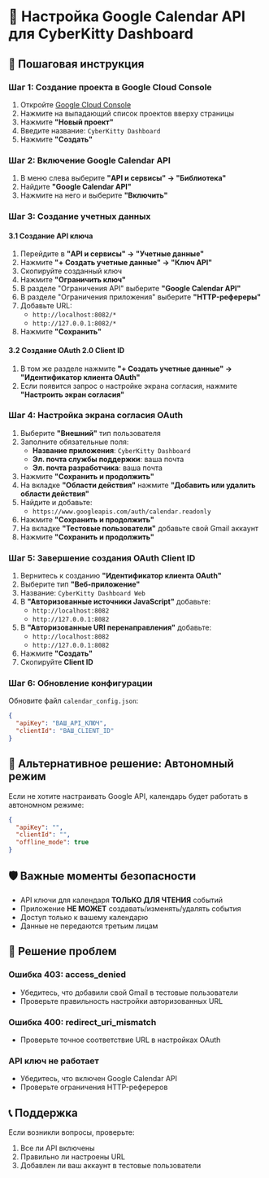 # 📅 Настройка Google Calendar API для CyberKitty Dashboard

## 🚀 Пошаговая инструкция

### Шаг 1: Создание проекта в Google Cloud Console

1. Откройте [Google Cloud Console](https://console.cloud.google.com/)
2. Нажмите на выпадающий список проектов вверху страницы
3. Нажмите **"Новый проект"**
4. Введите название: `CyberKitty Dashboard`
5. Нажмите **"Создать"**

### Шаг 2: Включение Google Calendar API

1. В меню слева выберите **"API и сервисы" → "Библиотека"**
2. Найдите **"Google Calendar API"**
3. Нажмите на него и выберите **"Включить"**

### Шаг 3: Создание учетных данных

#### 3.1 Создание API ключа
1. Перейдите в **"API и сервисы" → "Учетные данные"**
2. Нажмите **"+ Создать учетные данные" → "Ключ API"**
3. Скопируйте созданный ключ
4. Нажмите **"Ограничить ключ"**
5. В разделе "Ограничения API" выберите **"Google Calendar API"**
6. В разделе "Ограничения приложения" выберите **"HTTP-рефереры"**
7. Добавьте URL:
   - `http://localhost:8082/*`
   - `http://127.0.0.1:8082/*`
8. Нажмите **"Сохранить"**

#### 3.2 Создание OAuth 2.0 Client ID
1. В том же разделе нажмите **"+ Создать учетные данные" → "Идентификатор клиента OAuth"**
2. Если появится запрос о настройке экрана согласия, нажмите **"Настроить экран согласия"**

### Шаг 4: Настройка экрана согласия OAuth

1. Выберите **"Внешний"** тип пользователя
2. Заполните обязательные поля:
   - **Название приложения**: `CyberKitty Dashboard`
   - **Эл. почта службы поддержки**: ваша почта
   - **Эл. почта разработчика**: ваша почта
3. Нажмите **"Сохранить и продолжить"**
4. На вкладке **"Области действия"** нажмите **"Добавить или удалить области действия"**
5. Найдите и добавьте:
   - `https://www.googleapis.com/auth/calendar.readonly`
6. Нажмите **"Сохранить и продолжить"**
7. На вкладке **"Тестовые пользователи"** добавьте свой Gmail аккаунт
8. Нажмите **"Сохранить и продолжить"**

### Шаг 5: Завершение создания OAuth Client ID

1. Вернитесь к созданию **"Идентификатор клиента OAuth"**
2. Выберите тип **"Веб-приложение"**
3. Название: `CyberKitty Dashboard Web`
4. В **"Авторизованные источники JavaScript"** добавьте:
   - `http://localhost:8082`
   - `http://127.0.0.1:8082`
5. В **"Авторизованные URI перенаправления"** добавьте:
   - `http://localhost:8082`
   - `http://127.0.0.1:8082`
6. Нажмите **"Создать"**
7. Скопируйте **Client ID**

### Шаг 6: Обновление конфигурации

Обновите файл `calendar_config.json`:

```json
{
  "apiKey": "ВАШ_API_КЛЮЧ",
  "clientId": "ВАШ_CLIENT_ID"
}
```

## 🔧 Альтернативное решение: Автономный режим

Если не хотите настраивать Google API, календарь будет работать в автономном режиме:

```json
{
  "apiKey": "",
  "clientId": "",
  "offline_mode": true
}
```

## 🛡️ Важные моменты безопасности

- API ключи для календаря **ТОЛЬКО ДЛЯ ЧТЕНИЯ** событий
- Приложение **НЕ МОЖЕТ** создавать/изменять/удалять события
- Доступ только к вашему календарю
- Данные не передаются третьим лицам

## 🚨 Решение проблем

### Ошибка 403: access_denied
- Убедитесь, что добавили свой Gmail в тестовые пользователи
- Проверьте правильность настройки авторизованных URL

### Ошибка 400: redirect_uri_mismatch  
- Проверьте точное соответствие URL в настройках OAuth

### API ключ не работает
- Убедитесь, что включен Google Calendar API
- Проверьте ограничения HTTP-рефереров

## 📞 Поддержка

Если возникли вопросы, проверьте:
1. Все ли API включены
2. Правильно ли настроены URL
3. Добавлен ли ваш аккаунт в тестовые пользователи 
